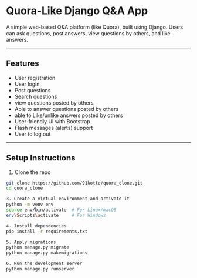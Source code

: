 # Quora-Like Django Q&A App

A simple web-based Q&A platform (like Quora), built using Django. Users can ask questions, post answers, view questions by others, and like answers.

---

## Features

- User registration 
- User login
- Post questions
- Search questions
- view questions posted by others 
- Able to answer questions posted by others
- able to Like/unlike answers posted by others
- User-friendly UI with Bootstrap
- Flash messages (alerts) support
- User to log out

---


## Setup Instructions ##
1. Clone the repo
```bash
git clone https://github.com/91kotte/quora_clone.git
cd quora_clone

3. Create a virtual environment and activate it
python -m venv env
source env/bin/activate  # For Linux/macOS
env\Scripts\activate     # For Windows

4. Install dependencies
pip install -r requirements.txt

5. Apply migrations
python manage.py migrate
python manage.py makemigrations

6. Run the development server
python manage.py runserver


